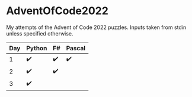 # AdventOfCode2022
My attempts of the Advent of Code 2022 puzzles. 
Inputs taken from stdin unless specified otherwise.

|Day|Python|F#|Pascal|
|-|-|-|-|
|1|✔️|✔️|✔️|
|2|✔️|✔️||
|3|✔️|||
